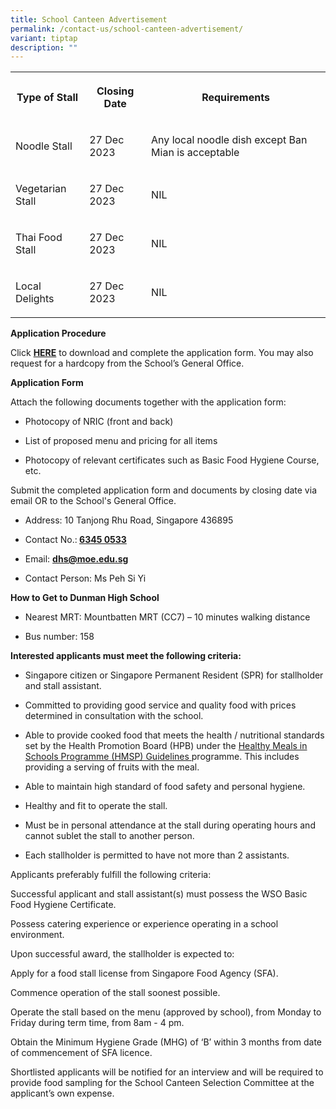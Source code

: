 ```yaml
---
title: School Canteen Advertisement
permalink: /contact-us/school-canteen-advertisement/
variant: tiptap
description: ""
---
```

<table><tbody><tr><th rowspan="1" colspan="1"><p>Type of Stall</p></th><th rowspan="1" colspan="1"><p>Closing Date</p></th><th rowspan="1" colspan="1"><p>Requirements</p></th></tr><tr><td rowspan="1" colspan="1"><p>Noodle Stall</p></td><td rowspan="1" colspan="1"><p>27 Dec 2023</p></td><td rowspan="1" colspan="1"><p>Any local noodle dish except Ban Mian is acceptable</p></td></tr><tr><td rowspan="1" colspan="1"><p>Vegetarian Stall</p></td><td rowspan="1" colspan="1"><p>27 Dec 2023</p></td><td rowspan="1" colspan="1"><p>NIL</p></td></tr><tr><td rowspan="1" colspan="1"><p>Thai Food Stall</p></td><td rowspan="1" colspan="1"><p>27 Dec 2023</p></td><td rowspan="1" colspan="1"><p>NIL</p></td></tr><tr><td rowspan="1" colspan="1"><p>Local Delights</p></td><td rowspan="1" colspan="1"><p>27 Dec 2023</p></td><td rowspan="1" colspan="1"><p>NIL</p></td></tr></tbody></table><p></p><p><strong>Application Procedure</strong></p><p>Click <strong><a href="/files/canteen_stall_application_form.pdf" rel="noopener noreferrer nofollow" target="_blank">HERE</a></strong> to download and complete the application form. You may also request for a hardcopy from the School’s General Office.</p><p></p><p><strong>Application Form</strong></p><p>Attach the following documents together with the application form:</p><ul data-tight="true" class="tight"><li><p>Photocopy of NRIC (front and back)</p></li><li><p>List of proposed menu and pricing for all items</p></li><li><p>Photocopy of relevant certificates such as Basic Food Hygiene Course, etc.</p></li></ul><p></p><p>Submit the completed application form and documents by closing date via email OR to the School's General Office.</p><ul data-tight="true" class="tight"><li><p>Address: 10 Tanjong Rhu Road, Singapore 436895</p></li><li><p>Contact No.:<strong> <a href="tel:6345 0533" rel="noopener noreferrer nofollow" target="_blank">6345 0533</a></strong></p></li><li><p>Email: <strong><a href="mailto:dhs@moe.edu.sg" rel="noopener noreferrer nofollow" target="_blank">dhs@moe.edu.sg</a></strong></p></li><li><p>Contact Person: Ms Peh Si Yi</p></li></ul><p></p><p><strong>How to Get to Dunman High School</strong></p><ul data-tight="true" class="tight"><li><p>Nearest MRT: Mountbatten MRT (CC7) – 10 minutes walking distance</p></li><li><p>Bus number: 158</p></li></ul><p></p><p><strong>Interested applicants must meet the following criteria:</strong></p><ul data-tight="true" class="tight"><li><p>Singapore citizen or Singapore Permanent Resident (SPR) for stallholder and stall assistant.</p></li><li><p>Committed to providing good service and quality food with prices determined in consultation with the school.</p></li><li><p>Able to provide cooked food that meets the health / nutritional standards set by the Health Promotion Board (HPB) under the <a href="https://hpb.gov.sg/docs/default-source/default-document-library/healthy-meals-in-school-programme-v2-0-guidelines_final88c1ad7eb0824d0ca7e4a4be73092659.pdf?sfvrsn=9c43e02b_0" rel="noopener noreferrer nofollow" target="_blank">Healthy Meals in Schools Programme (HMSP) Guidelines </a>programme. This includes providing a serving of fruits with the meal.</p></li><li><p>Able to maintain high standard of food safety and personal hygiene.</p></li><li><p>Healthy and fit to operate the stall.</p></li><li><p>Must be in personal attendance at the stall during operating hours and cannot sublet the stall to another person.</p></li><li><p>Each stallholder is permitted to have not more than 2 assistants.</p></li></ul><p></p><p>Applicants preferably fulfill the following criteria:</p><p>Successful applicant and stall assistant(s) must possess the WSO Basic Food Hygiene Certificate.</p><p>Possess catering experience or experience operating in a school environment.</p><p></p><p>Upon successful award, the stallholder is expected to:</p><p>Apply for a food stall license from Singapore Food Agency (SFA).</p><p>Commence operation of the stall soonest possible.</p><p>Operate the stall based on the menu (approved by school), from Monday to Friday during term time, from 8am - 4 pm.</p><p>Obtain the Minimum Hygiene Grade (MHG) of ‘B’ within 3 months from date of commencement of SFA licence.</p><p></p><p>Shortlisted applicants will be notified for an interview and will be required to provide food sampling for the School Canteen Selection Committee at the applicant’s own expense. </p>